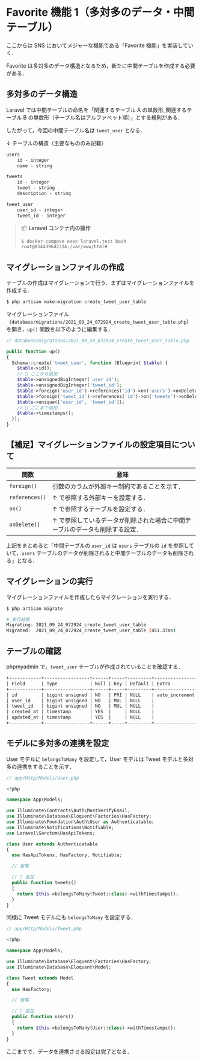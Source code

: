 # Favorite 機能 1（多対多のデータ・中間テーブル）

ここからは SNS においてメジャーな機能である「Favorite 機能」を実装していく．

Favorite は多対多のデータ構造となるため，新たに中間テーブルを作成する必要がある．

## 多対多のデータ構造

Laravel では中間テーブルの命名を「関連するテーブル A の単数形\_関連するテーブル B の単数形（テーブル名はアルファベット順）」とする規則がある．

したがって，今回の中間テーブル名は `tweet_user` となる．

↓ テーブルの構造（主要なもののみ記載）

```txt
users
    id - integer
    name - string

tweets
    id - integer
    tweet - string
    description - string

tweet_user
    user_id - integer
    tweet_id - integer

```

> 📦 **Laravel コンテナ内の操作**
>
> ```bash
> $ docker-compose exec laravel.test bash
> root@8544d96d2334:/var/www/html#
> ```

## マイグレーションファイルの作成

テーブルの作成はマイグレーションで行う．まずはマイグレーションファイルを作成する．

```bash
$ php artisan make:migration create_tweet_user_table
```

マイグレーションファイル（`database/migrations/2021_09_24_072924_create_tweet_user_table.php`）を開き，`up()` 関数を以下のように編集する．

```php
// database/migrations/2021_09_24_072924_create_tweet_user_table.php

public function up()
{
  Schema::create('tweet_user', function (Blueprint $table) {
    $table->id();
    // 🔽 ここから追加
    $table->unsignedBigInteger('user_id');
    $table->unsignedBigInteger('tweet_id');
    $table->foreign('user_id')->references('id')->on('users')->onDelete('cascade');
    $table->foreign('tweet_id')->references('id')->on('tweets')->onDelete('cascade');
    $table->unique(['user_id', 'tweet_id']);
    // 🔼 ここまで追加
    $table->timestamps();
  });
}

```

## 【補足】マイグレーションファイルの設定項目について

| 関数           | 意味                                                                         |
| -------------- | ---------------------------------------------------------------------------- |
| `foreign()`    | 引数のカラムが外部キー制約であることを示す．                                 |
| `references()` | ↑ で参照する外部キーを設定する．                                             |
| `on()`         | ↑ で参照するテーブルを設定する．                                             |
| `onDelete()`   | ↑ で参照しているデータが削除された場合に中間テーブルのデータも削除する設定． |

上記をまとめると「中間テーブルの `user_id` は `users` テーブルの `id` を参照していて，`users` テーブルのデータが削除されると中間テーブルのデータも削除される」となる．

## マイグレーションの実行

マイグレーションファイルを作成したらマイグレーションを実行する．

```bash
$ php artisan migrate

# 実行結果
Migrating: 2021_09_24_072924_create_tweet_user_table
Migrated:  2021_09_24_072924_create_tweet_user_table (451.37ms)

```

## テーブルの確認

phpmyadmin で，`tweet_user` テーブルが作成されていることを確認する．

```txt
+------------+-----------------+------+-----+---------+----------------+
| Field      | Type            | Null | Key | Default | Extra          |
+------------+-----------------+------+-----+---------+----------------+
| id         | bigint unsigned | NO   | PRI | NULL    | auto_increment |
| user_id    | bigint unsigned | NO   | MUL | NULL    |                |
| tweet_id   | bigint unsigned | NO   | MUL | NULL    |                |
| created_at | timestamp       | YES  |     | NULL    |                |
| updated_at | timestamp       | YES  |     | NULL    |                |
+------------+-----------------+------+-----+---------+----------------+
```

<!-- 【今回は不要】以下にコマンドで確認する場合も示す．

> 📦 **MySQL コンテナ内の操作**
>
> ```bash
> $ docker-compose exec mysql bash
> root@d984f6614597:/#
> ```

```bash
$  mysql -u sail -p
Enter password:
Welcome to the MySQL monitor.  Commands end with ; or \g.
Your MySQL connection id is 347
Server version: 8.0.25 MySQL Community Server - GPL

Copyright (c) 2000, 2021, Oracle and/or its affiliates.

Oracle is a registered trademark of Oracle Corporation and/or its
affiliates. Other names may be trademarks of their respective
owners.

Type 'help;' or '\h' for help. Type '\c' to clear the current input statement.

mysql> use laratter;
Reading table information for completion of table and column names
You can turn off this feature to get a quicker startup with -A

Database changed
mysql> show tables;
+------------------------+
| Tables_in_laratter     |
+------------------------+
| failed_jobs            |
| migrations             |
| password_resets        |
| personal_access_tokens |
| tweet_user             |
| tweets                 |
| users                  |
+------------------------+
7 rows in set (0.00 sec)

mysql> desc tweet_user;
+------------+-----------------+------+-----+---------+----------------+
| Field      | Type            | Null | Key | Default | Extra          |
+------------+-----------------+------+-----+---------+----------------+
| id         | bigint unsigned | NO   | PRI | NULL    | auto_increment |
| user_id    | bigint unsigned | NO   | MUL | NULL    |                |
| tweet_id   | bigint unsigned | NO   | MUL | NULL    |                |
| created_at | timestamp       | YES  |     | NULL    |                |
| updated_at | timestamp       | YES  |     | NULL    |                |
+------------+-----------------+------+-----+---------+----------------+
5 rows in set (0.01 sec)

mysql>
``` -->

## モデルに多対多の連携を設定

User モデルに `belongsToMany` を設定して，User モデルは Tweet モデルと多対多の連携をすることを示す．

```php
// app/Http/Models/User.php

<?php

namespace App\Models;

use Illuminate\Contracts\Auth\MustVerifyEmail;
use Illuminate\Database\Eloquent\Factories\HasFactory;
use Illuminate\Foundation\Auth\User as Authenticatable;
use Illuminate\Notifications\Notifiable;
use Laravel\Sanctum\HasApiTokens;

class User extends Authenticatable
{
  use HasApiTokens, HasFactory, Notifiable;

  // 省略

  // 🔽 追加
  public function tweets()
  {
    return $this->belongsToMany(Tweet::class)->withTimestamps();
  }
}

```

同様に Tweet モデルにも `belongsToMany` を設定する．

```php
// app/Http/Models/Tweet.php

<?php

namespace App\Models;

use Illuminate\Database\Eloquent\Factories\HasFactory;
use Illuminate\Database\Eloquent\Model;

class Tweet extends Model
{
  use HasFactory;

  // 省略

  // 🔽 追加
  public function users()
  {
    return $this->belongsToMany(User::class)->withTimestamps();
  }
}

```

ここまでで，データを連携させる設定は完了となる．
